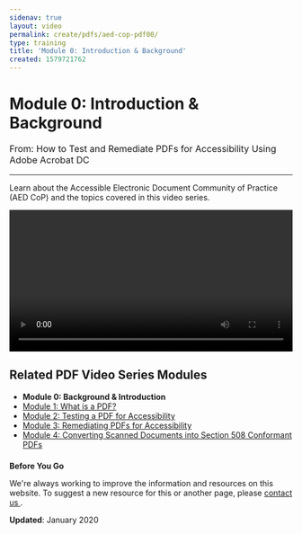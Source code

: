 ```yaml
---
sidenav: true
layout: video
permalink: create/pdfs/aed-cop-pdf00/
type: training
title: 'Module 0: Introduction & Background'
created: 1579721762
---
```


# Module 0: Introduction & Background

<p style="font-size:115%">
  From: How to Test and Remediate PDFs for Accessibility Using Adobe Acrobat DC
</p>

* * *

Learn about the Accessible Electronic Document Community of Practice (AED CoP) and the topics covered in this video series.

<video controls="controls" data-vscid="3qesx4ovd" style="width:100%"><source src="https://assets.section508.gov/files/aed-cop-pdf-m00.mp4" type="video/mp4" /></video>

## Related PDF Video Series Modules

  * **Module 0: Background & Introduction**
  * [Module 1: What is a PDF?][1]
  * [Module 2: Testing a PDF for Accessibility][2]
  * [Module 3: Remediating PDFs for Accessibility][3]
  * <a href="/create/pdfs/aed-cop-pdf04" t>Module 4: Converting Scanned Documents into Section 508 Conformant PDFs</a>

<div class="border-base radius-lg border-1px" style="margin-top: 1.5em;">
<div class="padding-1">
<p class="text-large"><strong>Before You Go</strong></p>
<p>We're always working to improve the information and resources on this website. To suggest a new resource for this or another page, please <a href="mailto:section.508@gsa.gov">contact us
</a>.</p>
</div>
</div>

**Updated**: January 2020

 [1]: {{site.baseurl}}/create/pdfs/aed-cop-pdf01
 [2]: {{site.baseurl}}/create/pdfs/aed-cop-pdf02
 [3]: {{site.baseurl}}/create/pdfs/aed-cop-pdf03